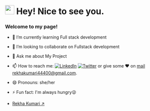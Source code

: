 <h1><img src="https://emojis.slackmojis.com/emojis/images/1531849430/4246/blob-sunglasses.gif?1531849430" width="30"/> Hey! Nice to see you.</h1>
<h3>Welcome to my page!</h3>

- 🌱 I’m currently learning Full stack development
- 👯 I’m looking to collaborate on Fullstack development
- 💬 Ask me about My Project 

- 📫 How to reach me:   <a href="https://www.linkedin.com/in/rekha-kumari-905a60164/" target="_blank"><img alt="LinkedIn" src="https://img.shields.io/badge/linkedin-%230077B5.svg?&style=for-the-badge&logo=linkedin&logoColor=white" /></a>  [![Twitter](https://img.shields.io/badge/Twitter-1DA1F2?style=for-the-badge&logo=twitter&logoColor=white)](https://twitter.com/RekhaKu7)
or give some ♥ on [mail](mailto:rekhakumari44400@gmail.com)  rekhakumari44400@gmail.com.
- 😄 Pronouns: she/her
- ⚡ Fun fact: I'm always hungry😜
- <div class="badge-base LI-profile-badge" data-locale="en_US" data-size="medium" data-theme="light" data-type="VERTICAL" data-vanity="rekhakumari12" data-version="v1"><a class="badge-base__link LI-simple-link" href="https://in.linkedin.com/in/rekhakumari12?trk=profile-badge">Rekha Kumari ↗️</a></div>
              

